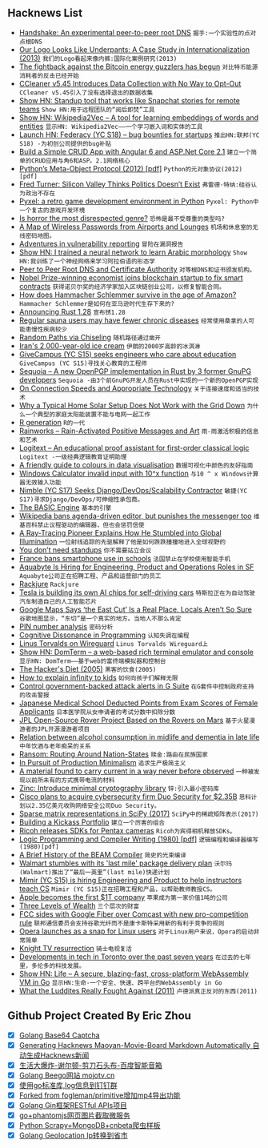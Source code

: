 ## Hacknews List


- [Handshake: An experimental peer-to-peer root DNS](https://handshake.org)  `握手:一个实验性的点对点根DNS`
- [Our Logo Looks Like Underpants: A Case Study in Internationalization (2013)](https://blog.rjmetrics.com/2013/10/09/our-logo-looks-like-underpants-a-case-study-in-internationalization/)  `我们的Logo看起来像内裤:国际化案例研究(2013)`
- [The fightback against the Bitcoin energy guzzlers has begun](https://www.wired.co.uk/article/bitcoin-mining-energy-consumption-new-york)  `对比特币能源消耗者的反击已经开始`
- [CCleaner v5.45 Introduces Data Collection with No Way to Opt-Out](https://sensorstechforum.com/ccleaner-v5-45-data-collection/)  `CCleaner v5.45引入了没有选择退出的数据收集`
- [Show HN: Standup tool that works like Snapchat stories for remote teams](https://standups.io/index.html)  `Show HN:用于远程团队的“阅后即焚”工具`
- [Show HN: Wikipedia2Vec – A tool for learning embeddings of words and entities](https://wikipedia2vec.github.io/)  `显示HN: Wikipedia2Vec——一个学习嵌入词和实体的工具`
- [Launch HN: Federacy (YC S18) – bug bounties for startups](item?id=17673461)  `推出HN:联邦(YC S18) -为初创公司提供的bug补贴`
- [Build a Simple CRUD App with Angular 6 and ASP.Net Core 2.1](https://developer.okta.com/blog/2018/08/02/aspnet-core-angular-crud)  `建立一个简单的CRUD应用与角6和ASP。2.1网络核心`
- [Python’s Meta-Object Protocol (2012) [pdf]](http://laser.inf.ethz.ch/2012/slides/vanRossum/laser-mop.pdf)  `Python的元对象协议(2012)[pdf]`
- [Fred Turner: Silicon Valley Thinks Politics Doesn’t Exist](https://032c.com/fred-turner-silicon-valley-thinks-politics-doesnt-exist)  `弗雷德·特纳:硅谷认为政治不存在`
- [Pyxel: a retro game development environment in Python](https://github.com/kitao/pyxel)  `Pyxel: Python中一个复古的游戏开发环境`
- [Is horror the most disrespected genre?](http://www.bbc.com/culture/story/20180614-is-horror-the-most-disrespected-genre)  `恐怖是最不受尊重的类型吗?`
- [A Map of Wireless Passwords from Airports and Lounges](https://foxnomad.com/2016/04/26/map-wireless-passwords-airports-lounges-around-world-updated-regularly/)  `机场和休息室的无线密码地图。`
- [Adventures in vulnerability reporting](https://googleprojectzero.blogspot.com/2018/08/adventures-in-vulnerability-reporting.html)  `冒险在漏洞报告`
- [Show HN: I trained a neural network to learn Arabic morphology](https://github.com/tb0yd/rootfinder)  `Show HN:我训练了一个神经网络来学习阿拉伯语的形态学`
- [Peer to Peer Root DNS and Certificate Authority](https://github.com/handshake-org)  `对等根DNS和证书颁发机构。`
- [Nobel Prize-winning economist joins blockchain startup to fix smart contracts](https://www.forbes.com/sites/michaeldelcastillo/2018/08/01/nobel-prize-winner-joins-blockchain-startup-to-fix-smart-contracts/#5c70dc517cc7)  `获得诺贝尔奖的经济学家加入区块链创业公司，以修复智能合同。`
- [How does Hammacher Schlemmer survive in the age of Amazon?](http://www.chicagomag.com/Chicago-Magazine/August-2018/Hammacher-Schlemmer/)  `Hammacher Schlemmer是如何在亚马逊时代生存下来的?`
- [Announcing Rust 1.28](https://blog.rust-lang.org/2018/08/02/Rust-1.28.html)  `宣布锈1.28`
- [Regular sauna users may have fewer chronic diseases](https://www.reuters.com/article/us-health-sauna/regular-sauna-users-may-have-fewer-chronic-diseases-idUSKBN1KM5U0)  `经常使用桑拿的人可能患慢性疾病较少`
- [Random Paths via Chiseling](https://www.boristhebrave.com/2018/04/28/random-paths-via-chiseling/)  `随机路径通过凿开`
- [Iran&#39;s 2,000-year-old ice cream](http://www.bbc.com/travel/story/20180801-the-birthplace-of-ice-cream)  `伊朗的2000岁高龄的冰淇淋`
- [GiveCampus (YC S15) seeks engineers who care about education](item?id=17676766)  `GiveCampus (YC S15)寻找关心教育的工程师`
- [Sequoia – A new OpenPGP implementation in Rust by 3 former GnuPG developers](https://sequoia-pgp.org/)  `Sequoia -由3个前GnuPG开发人员在Rust中实现的一个新的OpenPGP实现`
- [On Connection Speeds and Appropriate Technology](http://txti.es/theneedforplaintext)  `关于连接速度和适当的技术`
- [Why a Typical Home Solar Setup Does Not Work with the Grid Down](https://syonyk.blogspot.com/2018/05/why-typical-home-solar-setup-does-not-work-off-grid.html)  `为什么一个典型的家庭太阳能装置不能与电网一起工作`
- [R generation](https://rss.onlinelibrary.wiley.com/doi/10.1111/j.1740-9713.2018.01169.x)  `R的一代`
- [Rainworks – Rain-Activated Positive Messages and Art](https://rain.works/)  `雨-雨激活积极的信息和艺术`
- [Logitext – An educational proof assistant for first-order classical logic](http://logitext.mit.edu/main)  `Logitext -一级经典逻辑教育证明助理`
- [A friendly guide to colours in data visualisation](https://blog.datawrapper.de/colorguide/)  `数据可视化中颜色的友好指南`
- [Windows Calculator invalid input with 10^x function](https://www.tenforums.com/software-apps/111414-windows-calculator-invalid-input-10-x-function.html)  `与10 ^ x Windows计算器无效输入功能`
- [Nimble (YC S17) Seeks Django/DevOps/Scalability Contractor](item?id=17672070)  `敏捷(YC S17)寻求Django/DevOps/可伸缩性承包商。`
- [The BASIC Engine](https://basicengine.org)  `基本的引擎`
- [Wikipedia bans agenda-driven editor, but punishes the messenger too](https://wikipedia.fivefilters.org/banning/)  `维基百科禁止议程驱动的编辑器，但也会惩罚信使`
- [A Ray-Tracing Pioneer Explains How He Stumbled into Global Illumination](https://blogs.nvidia.com/blog/2018/08/01/ray-tracing-global-illumination-turner-whitted)  `一位射线追踪的先驱解释了他是如何跌跌撞撞地进入全球视野的`
- [You don’t need standups](https://medium.com/@jsonpify/you-dont-need-standup-9a74782517c1)  `你不需要站立会议`
- [France bans smartphone use in schools](https://www.theverge.com/2018/8/1/17640476/france-bans-smartphone-cellphones-school-emmanuel-macron)  `法国禁止在学校使用智能手机`
- [Aquabyte Is Hiring for Engineering, Product and Operations Roles in SF](https://jobs.lever.co/aquabyte/)  `Aquabyte公司正在招聘工程、产品和运营部门的员工`
- [Rackjure](http://docs.racket-lang.org/rackjure/index.html)  `Rackjure`
- [Tesla is building its own AI chips for self-driving cars](https://techcrunch.com/2018/08/01/tesla-is-building-its-own-ai-chips-for-self-driving-cars/)  `特斯拉正在为自动驾驶汽车制造自己的人工智能芯片`
- [Google Maps Says ‘the East Cut’ Is a Real Place. Locals Aren’t So Sure](https://www.nytimes.com/2018/08/02/technology/google-maps-neighborhood-names.html)  `谷歌地图显示，“东切”是一个真实的地方。当地人不那么肯定`
- [PIN number analysis](http://www.datagenetics.com/blog/september32012/)  `密码分析`
- [Cognitive Dissonance in Programming](http://hangaroundtheweb.com/2018/07/cognitive-dissonance-in-programming/)  `认知失调在编程`
- [Linus Torvalds on Wireguard](http://lists.openwall.net/netdev/2018/08/02/124)  `Linus Torvalds Wireguard上`
- [Show HN: DomTerm – a web-based rich terminal emulator and console](http://domterm.org/)  `显示HN: DomTerm——基于web的富终端模拟器和控制台`
- [The Hacker&#39;s Diet (2005)](https://www.fourmilab.ch/hackdiet/)  `黑客的饮食(2005)`
- [How to explain infinity to kids](https://blog.plover.com/math/infinity-for-kids.html)  `如何向孩子们解释无限`
- [Control government-backed attack alerts in G Suite](https://gsuiteupdates.googleblog.com/2018/08/control-government-backed-attack-alerts.html)  `在G套件中控制政府支持的攻击警报`
- [Japanese Medical School Deducted Points from Exam Scores of Female Applicants](https://www.npr.org/2018/08/02/634936967/report-japanese-medical-school-deducted-points-from-exam-scores-of-female-applic?ft=nprml&amp;f=1001)  `日本医学院从女申请者的考试分数中扣除分数`
- [JPL Open-Source Rover Project Based on the Rovers on Mars](https://github.com/nasa-jpl/open-source-rover)  `基于火星漫游者的JPL开源漫游者项目`
- [Relation between alcohol consumption in midlife and dementia in late life](https://www.bmj.com/content/362/bmj.k3164)  `中年饮酒与老年痴呆的关系`
- [Ransom: Routing Around Nation-States](https://ransom.cs.princeton.edu/)  `赎金:路由在民族国家`
- [In Pursuit of Production Minimalism](https://brandur.org/minimalism)  `追求生产极简主义`
- [A material found to carry current in a way never before observed](https://phys.org/news/2018-08-material-unique-behavior-current.html)  `一种被发现以前所未有的方式携带电流的材料`
- [Zinc: Introduce minimal cryptography library](https://git.kernel.org/pub/scm/linux/kernel/git/zx2c4/linux.git/commit/?h=zinc)  `锌:引入最小密码库`
- [Cisco plans to acquire cybersecurity firm Duo Security for $2.35B](https://www.cnbc.com/2018/08/02/cisco-buys-security-start-up.html)  `思科计划以2.35亿美元收购网络安全公司Duo Security。`
- [Sparse matrix representations in SciPy (2017)](https://heydenberk.com/blog/posts/sparse-matrix-representations-in-scipy/)  `SciPy中的稀疏矩阵表示(2017)`
- [Building a Kickass Portfolio](https://zen-of-programming.com/kickass-portfolio)  `建立一个厉害的组合`
- [Ricoh releases SDKs for Pentax cameras](https://www.pentaxuser.com/news/ricoh-releases-sdks-for-pentax-cameras-1373)  `Ricoh为宾得相机释放SDKs。`
- [Logic Programming and Compiler Writing (1980) [pdf]](http://sovietov.com/tmp/warren1980.pdf)  `逻辑编程和编译器编写(1980)[pdf]`
- [A Brief History of the BEAM Compiler](http://blog.erlang.org/beam-compiler-history/)  `简史的光束编译`
- [Walmart stumbles with its &#39;last mile&#39; package delivery plan](https://www.reuters.com/article/us-walmart-lastmile-workers-insight/walmart-discovers-why-the-last-mile-is-the-hardest-idUSKBN1KK0DD)  `沃尔玛(Walmart)推出了“最后一英里”(last mile)快递计划`
- [Mimir (YC S15) is hiring Engineering and Product to help instructors teach CS](https://www.mimirhq.com/careers)  `Mimir (YC S15)正在招聘工程和产品，以帮助教师教授CS。`
- [Apple becomes the first $1T company](https://www.washingtonpost.com/news/business/wp/2018/08/02/apple-becomes-the-first-1-trillion-company-in-history/)  `苹果成为第一家价值1吨的公司`
- [Three Levels of Wealth](http://awealthofcommonsense.com/2018/08/the-3-levels-of-wealth/)  `三个层次的财富`
- [FCC sides with Google Fiber over Comcast with new pro-competition rule](https://arstechnica.com/tech-policy/2018/08/fcc-gives-google-fiber-and-new-isps-faster-access-to-utility-poles/)  `联邦通信委员会支持谷歌光纤而不是康卡斯特采用新的有利于竞争的规则`
- [Opera launches as a snap for Linux users](https://blogs.opera.com/desktop/2018/08/opera-launches-snap-linux-users/)  `对于Linux用户来说，Opera的启动非常简单`
- [Knight TV resurrection](http://pdp-6.net/knight-tv/knight-tv.html)  `骑士电视复活`
- [Developments in tech in Toronto over the past seven years](https://blog.brainstation.io/how-toronto-became-a-global-tech-leader-in-7-years/)  `在过去的七年里，多伦多的科技发展。`
- [Show HN: Life – A secure, blazing-fast, cross-platform WebAssembly VM in Go](https://github.com/perlin-network/life)  `显示HN:生命-一个安全、快速、跨平台的WebAssembly in Go`
- [What the Luddites Really Fought Against (2011)](https://www.smithsonianmag.com/history/what-the-luddites-really-fought-against-264412/?no-ist)  `卢德派真正反对的东西(2011)`

## Github Project Created By Eric Zhou

- [x] [Golang Base64 Captcha](https://github.com/mojocn/base64Captcha)
- [x] [Generating Hacknews Maoyan-Movie-Board Markdown Automatically 自动生成Hacknews新闻](https://github.com/dejavuzhou/md-genie)
- [x] [生活大爆炸-谢尔顿-剪刀石头布-百度智能音箱](https://github.com/mojocn/dueros-bang-game)
- [x] [Golang Beego网站 mojotv.cn](https://github.com/mojocn/www.mojotv.cn)
- [x] [使用go标准库,log信息到钉钉群](https://github.com/mojocn/dooger)
- [x] [Forked from fogleman/primitive增加mp4导出功能](https://github.com/mojocn/primitive)
- [x] [Golang Gin框架RESTful APIs项目](https://github.com/JJJJJJJerk/ezier-golang-web-api-framework)
- [x] [go+phantomjs网页图片截取微服务](https://github.com/mojocn/screen_shot)
- [x] [Python Scrapy+MongoDB+cnbeta爬虫样板](https://github.com/mojocn/scrapy_mongodb_boilerplate_cnbeta)
- [x] [Golang Geolocation Ip转换到省市](https://github.com/mojocn/ip2location)